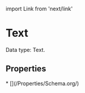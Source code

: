 import Link from 'next/link'

# Text

Data type: Text.

## Properties

<Grid>
* [](/Properties/Schema.org/)

</Grid>

